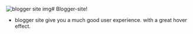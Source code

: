 ![blogger site img](https://github.com/Arpit9945/Blogger-site/assets/134361516/63eb01d5-5243-4037-aa8c-d3cbf504ca93)# Blogger-site!

- blogger site give you a much good user experience. with a great hover effect. 

